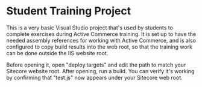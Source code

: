 Student Training Project
========
This is a very basic Visual Studio project that's used by students to complete exercises during Active Commerce training. It is set up to have the needed assembly references for working with Active Commerce, and is also configured to copy build results into the web root, so that the training work can be done outside the IIS website root.

Before opening it, open "deploy.targets" and edit the path to match your Sitecore website root. After opening, run a build. You can verify it's working by confirming that "test.js" now appears under your Sitecore web root.